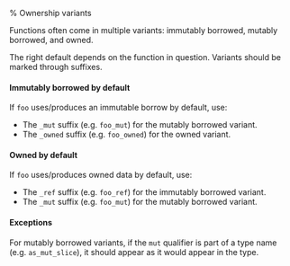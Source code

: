 % Ownership variants

Functions often come in multiple variants: immutably borrowed, mutably
borrowed, and owned.

The right default depends on the function in question. Variants should
be marked through suffixes.

#### Immutably borrowed by default

If `foo` uses/produces an immutable borrow by default, use:

* The `_mut` suffix (e.g. `foo_mut`) for the mutably borrowed variant.
* The `_owned` suffix (e.g. `foo_owned`) for the owned variant.

#### Owned by default

If `foo` uses/produces owned data by default, use:

* The `_ref` suffix (e.g. `foo_ref`) for the immutably borrowed variant.
* The `_mut` suffix (e.g. `foo_mut`) for the mutably borrowed variant.

#### Exceptions

For mutably borrowed variants, if the `mut` qualifier is part of a
type name (e.g. `as_mut_slice`), it should appear as it would appear
in the type.
